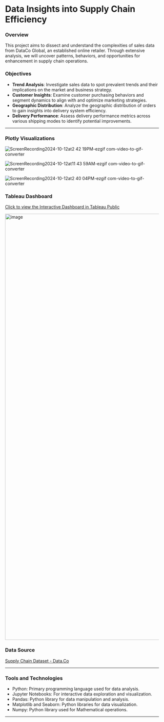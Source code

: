 # Data Insights into Supply Chain Efficiency

### Overview

This project aims to dissect and understand the complexities of sales data from DataCo Global, an established online retailer. Through extensive analysis, we will uncover patterns, behaviors, and opportunities for enhancement in supply chain operations.

### Objectives

- **Trend Analysis**: Investigate sales data to spot prevalent trends and their implications on the market and business strategy.
- **Customer Insights**: Examine customer purchasing behaviors and segment dynamics to align with and optimize marketing strategies.
- **Geographic Distribution**: Analyze the geographic distribution of orders to gain insights into delivery system efficiency.
- **Delivery Performance**: Assess delivery performance metrics across various shipping modes to identify potential improvements.
<hr>

### Plotly Visualizations


![ScreenRecording2024-10-12at2 42 19PM-ezgif com-video-to-gif-converter](https://github.com/user-attachments/assets/e90cc95f-2586-4dd8-af97-ac91cca873cc)


![ScreenRecording2024-10-12at11 43 59AM-ezgif com-video-to-gif-converter](https://github.com/user-attachments/assets/2c9d9e45-2a97-44f1-adc5-8a18932b2013)


![ScreenRecording2024-10-12at2 40 04PM-ezgif com-video-to-gif-converter](https://github.com/user-attachments/assets/4bee579a-fbc6-428d-945d-b5548d97a940)



### Tableau Dashboard

[Click to view the Interactive Dashboard in Tableau Public](https://public.tableau.com/app/profile/harshitha.chandrashekar/viz/DataCo_SupplyChainOperations_17274534809890/Dashboard1) 

<img width="1390" alt="image" src="https://github.com/user-attachments/assets/10ecd74e-e4b9-4869-bfea-3a2778de27cc">


### Data Source

[Supply Chain Dataset - Data.Co](https://data.mendeley.com/datasets/8gx2fvg2k6/5)
<hr>

### Tools and Technologies
* Python: Primary programming language used for data analysis.
* Jupyter Notebooks: For interactive data exploration and visualization.
* Pandas: Python library for data manipulation and analysis.
* Matplotlib and Seaborn: Python libraries for data visualization.
* Numpy: Python library used for Mathematical operations.
<hr>

 
